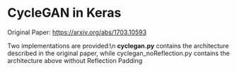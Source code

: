 # CycleGAN in Keras

Original Paper: https://arxiv.org/abs/1703.10593

Two implementations are provided:\n
<b>cyclegan.py</b> contains the architecture described in the original paper, while cyclegan_noReflection.py contains the architecture above without Reflection Padding

